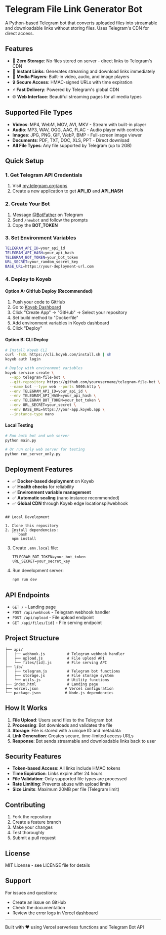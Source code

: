 # Telegram File Link Generator Bot

A Python-based Telegram bot that converts uploaded files into streamable and downloadable links without storing files. Uses Telegram's CDN for direct access.

## Features

- 📁 **Zero Storage**: No files stored on server - direct links to Telegram's CDN
- 🔗 **Instant Links**: Generates streaming and download links immediately  
- 🎵 **Media Players**: Built-in video, audio, and image players
- 🔒 **Secure Access**: HMAC-signed URLs with time expiration
- ⚡ **Fast Delivery**: Powered by Telegram's global CDN
- 🌐 **Web Interface**: Beautiful streaming pages for all media types

## Supported File Types

- **Videos**: MP4, WebM, MOV, AVI, MKV - Stream with built-in player
- **Audio**: MP3, WAV, OGG, AAC, FLAC - Audio player with controls
- **Images**: JPG, PNG, GIF, WebP, BMP - Full-screen image viewer
- **Documents**: PDF, TXT, DOC, XLS, PPT - Direct download
- **All File Types**: Any file supported by Telegram (up to 2GB)

## Quick Setup

### 1. Get Telegram API Credentials

1. Visit [my.telegram.org/apps](https://my.telegram.org/apps)
2. Create a new application to get **API_ID** and **API_HASH**

### 2. Create Your Bot

1. Message [@BotFather](https://t.me/BotFather) on Telegram
2. Send `/newbot` and follow the prompts  
3. Copy the **BOT_TOKEN**

### 3. Set Environment Variables

```bash
TELEGRAM_API_ID=your_api_id
TELEGRAM_API_HASH=your_api_hash  
TELEGRAM_BOT_TOKEN=your_bot_token
URL_SECRET=your_random_secret_key
BASE_URL=https://your-deployment-url.com
```

### 4. Deploy to Koyeb

#### Option A: GitHub Deploy (Recommended)
1. Push your code to GitHub
2. Go to [Koyeb Dashboard](https://app.koyeb.com/)
3. Click "Create App" → "GitHub" → Select your repository
4. Set build method to "Dockerfile"
5. Add environment variables in Koyeb dashboard
6. Click "Deploy"

#### Option B: CLI Deploy
```bash
# Install Koyeb CLI
curl -fsSL https://cli.koyeb.com/install.sh | sh
koyeb auth login

# Deploy with environment variables
koyeb service create \
  --app telegram-file-bot \
  --git-repository https://github.com/yourusername/telegram-file-bot \
  --name bot --type web --ports 5000:http \
  --env TELEGRAM_API_ID=your_api_id \
  --env TELEGRAM_API_HASH=your_api_hash \
  --env TELEGRAM_BOT_TOKEN=your_bot_token \
  --env URL_SECRET=your_secret \
  --env BASE_URL=https://your-app.koyeb.app \
  --instance-type nano
```

#### Local Testing
```bash
# Run both bot and web server
python main.py

# Or run only web server for testing
python run_server_only.py
```

## Deployment Features

- ✅ **Docker-based deployment** on Koyeb
- ✅ **Health checks** for reliability  
- ✅ **Environment variable management**
- ✅ **Automatic scaling** (nano instance recommended)
- ✅ **Global CDN** through Koyeb edge locationspi/webhook
```

## Local Development

1. Clone this repository
2. Install dependencies:
   ```bash
   npm install
   ```

3. Create `.env.local` file:
   ```
   TELEGRAM_BOT_TOKEN=your_bot_token
   URL_SECRET=your_secret_key
   ```

4. Run development server:
   ```bash
   npm run dev
   ```

## API Endpoints

- `GET /` - Landing page
- `POST /api/webhook` - Telegram webhook handler
- `POST /api/upload` - File upload endpoint
- `GET /api/files/[id]` - File serving endpoint

## Project Structure

```
├── api/
│   ├── webhook.js          # Telegram webhook handler
│   ├── upload.js           # File upload API
│   └── files/[id].js       # File serving API
├── lib/
│   ├── telegram.js         # Telegram bot functions
│   ├── storage.js          # File storage system
│   └── utils.js            # Utility functions
├── index.html              # Landing page
├── vercel.json            # Vercel configuration
└── package.json           # Node.js dependencies
```

## How It Works

1. **File Upload**: Users send files to the Telegram bot
2. **Processing**: Bot downloads and validates the file
3. **Storage**: File is stored with a unique ID and metadata
4. **Link Generation**: Creates secure, time-limited access URLs
5. **Response**: Bot sends streamable and downloadable links back to user

## Security Features

- **Token-based Access**: All links include HMAC tokens
- **Time Expiration**: Links expire after 24 hours
- **File Validation**: Only supported file types are processed
- **Rate Limiting**: Prevents abuse with upload limits
- **Size Limits**: Maximum 20MB per file (Telegram limit)

## Contributing

1. Fork the repository
2. Create a feature branch
3. Make your changes
4. Test thoroughly
5. Submit a pull request

## License

MIT License - see LICENSE file for details

## Support

For issues and questions:
- Create an issue on GitHub
- Check the documentation
- Review the error logs in Vercel dashboard

---

Built with ❤️ using Vercel serverless functions and Telegram Bot API
